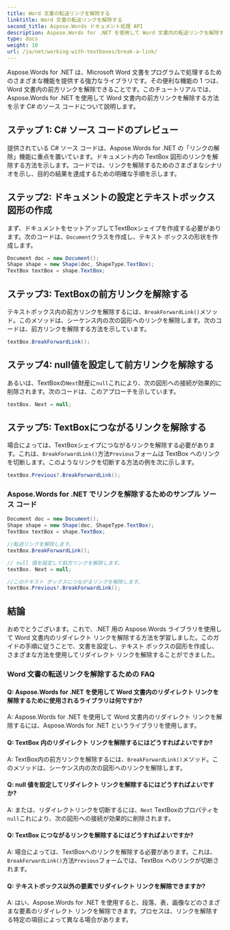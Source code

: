 ```yaml
---
title: Word 文書の転送リンクを解除する
linktitle: Word 文書の転送リンクを解除する
second_title: Aspose.Words ドキュメント処理 API
description: Aspose.Words for .NET を使用して Word 文書内の転送リンクを解除する方法を学習します。
type: docs
weight: 10
url: /ja/net/working-with-textboxes/break-a-link/
---
```


Aspose.Words for .NET は、Microsoft Word 文書をプログラムで処理するためのさまざまな機能を提供する強力なライブラリです。その便利な機能の 1 つは、Word 文書内の前方リンクを解除できることです。このチュートリアルでは、Aspose.Words for .NET を使用して Word 文書内の前方リンクを解除する方法を示す C# のソース コードについて説明します。

## ステップ 1: C# ソース コードのプレビュー

提供されている C# ソース コードは、Aspose.Words for .NET の「リンクの解除」機能に重点を置いています。ドキュメント内の TextBox 図形のリンクを解除する方法を示します。コードでは、リンクを解除するためのさまざまなシナリオを示し、目的の結果を達成するための明確な手順を示します。

## ステップ2: ドキュメントの設定とテキストボックス図形の作成

まず、ドキュメントをセットアップしてTextBoxシェイプを作成する必要があります。次のコードは、`Document`クラスを作成し、テキスト ボックスの形状を作成します。

```csharp
Document doc = new Document();
Shape shape = new Shape(doc, ShapeType.TextBox);
TextBox textBox = shape.TextBox;
```

## ステップ3: TextBoxの前方リンクを解除する

テキストボックス内の前方リンクを解除するには、`BreakForwardLink()`メソッド。このメソッドは、シーケンス内の次の図形へのリンクを解除します。次のコードは、前方リンクを解除する方法を示しています。

```csharp
textBox.BreakForwardLink();
```

## ステップ4: null値を設定して前方リンクを解除する

あるいは、TextBoxの`Next`財産に`null`これにより、次の図形への接続が効果的に削除されます。次のコードは、このアプローチを示しています。

```csharp
textBox. Next = null;
```

## ステップ5: TextBoxにつながるリンクを解除する

場合によっては、TextBoxシェイプにつながるリンクを解除する必要があります。これは、`BreakForwardLink()`方法`Previous`フォームは TextBox へのリンクを切断します。このようなリンクを切断する方法の例を次に示します。

```csharp
textBox.Previous?.BreakForwardLink();
```

### Aspose.Words for .NET でリンクを解除するためのサンプル ソース コード

```csharp
Document doc = new Document();
Shape shape = new Shape(doc, ShapeType.TextBox);
TextBox textBox = shape.TextBox;

//転送リンクを解除します。
textBox.BreakForwardLink();

// null 値を設定して前方リンクを解除します。
textBox. Next = null;

//このテキスト ボックスにつながるリンクを解除します。
textBox.Previous?.BreakForwardLink();
```

## 結論

おめでとうございます。これで、.NET 用の Aspose.Words ライブラリを使用して Word 文書内のリダイレクト リンクを解除する方法を学習しました。このガイドの手順に従うことで、文書を設定し、テキスト ボックスの図形を作成し、さまざまな方法を使用してリダイレクト リンクを解除することができました。

### Word 文書の転送リンクを解除するための FAQ

#### Q: Aspose.Words for .NET を使用して Word 文書内のリダイレクト リンクを解除するために使用されるライブラリは何ですか?

A: Aspose.Words for .NET を使用して Word 文書内のリダイレクト リンクを解除するには、Aspose.Words for .NET というライブラリを使用します。

#### Q: TextBox 内のリダイレクト リンクを解除するにはどうすればよいですか?

 A: TextBox内の前方リンクを解除するには、`BreakForwardLink()`メソッド。このメソッドは、シーケンス内の次の図形へのリンクを解除します。

#### Q: null 値を設定してリダイレクト リンクを解除するにはどうすればよいですか?

A: または、リダイレクトリンクを切断するには、`Next` TextBoxのプロパティを`null`これにより、次の図形への接続が効果的に削除されます。

#### Q: TextBox につながるリンクを解除するにはどうすればよいですか?

 A: 場合によっては、TextBoxへのリンクを解除する必要があります。これは、`BreakForwardLink()`方法`Previous`フォームでは、TextBox へのリンクが切断されます。

#### Q: テキストボックス以外の要素でリダイレクト リンクを解除できますか?

A: はい、Aspose.Words for .NET を使用すると、段落、表、画像などのさまざまな要素のリダイレクト リンクを解除できます。プロセスは、リンクを解除する特定の項目によって異なる場合があります。